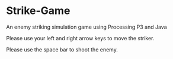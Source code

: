 # Strike-Game
An enemy striking simulation game using Processing P3 and Java

Please use your left and right arrow keys to move the striker.

Please use the space bar to shoot the enemy.
